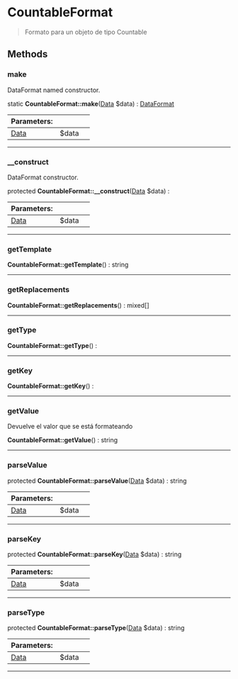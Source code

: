 
                                                                                                                                            
    
# CountableFormat


> Formato para un objeto de tipo Countable
>
> 








## Methods

### make
DataFormat named constructor.


static **CountableFormat::make**([Data](../../../Data.md) $data) : [DataFormat](../../../DataFormat.md)


|Parameters: | | |
| --- | --- | --- |
|[Data](../../../Data.md) |$data |  |

---


### __construct
DataFormat constructor.


protected **CountableFormat::__construct**([Data](../../../Data.md) $data) : 


|Parameters: | | |
| --- | --- | --- |
|[Data](../../../Data.md) |$data |  |

---


### getTemplate



**CountableFormat::getTemplate**() : string



---


### getReplacements



**CountableFormat::getReplacements**() : mixed[]



---


### getType



**CountableFormat::getType**() : 



---


### getKey



**CountableFormat::getKey**() : 



---


### getValue
Devuelve el valor que se está formateando


**CountableFormat::getValue**() : string



---


### parseValue



protected **CountableFormat::parseValue**([Data](../../../Data.md) $data) : string


|Parameters: | | |
| --- | --- | --- |
|[Data](../../../Data.md) |$data |  |

---


### parseKey



protected **CountableFormat::parseKey**([Data](../../../Data.md) $data) : string


|Parameters: | | |
| --- | --- | --- |
|[Data](../../../Data.md) |$data |  |

---


### parseType



protected **CountableFormat::parseType**([Data](../../../Data.md) $data) : string


|Parameters: | | |
| --- | --- | --- |
|[Data](../../../Data.md) |$data |  |

---


                                                                                                                                                                                                                                                                                                                                                                                                            
    
                                                                                                                                                                                                                                                                             
                